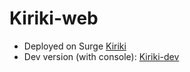 # Kiriki-web

- Deployed on Surge [Kiriki](https://kiriki-web.herokuapp.com/)
- Dev version (with console): [Kiriki-dev](https://kiriki-dev.surge.sh/)